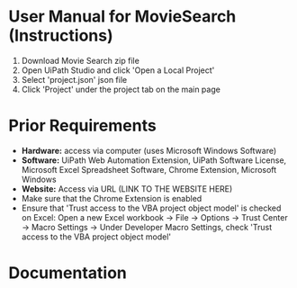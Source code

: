 # User Manual for MovieSearch (Instructions)
  1. Download Movie Search zip file
  2. Open UiPath Studio and click 'Open a Local Project'
  3. Select 'project.json' json file
  4. Click 'Project' under the project tab on the main page

# Prior Requirements
- **Hardware:** access via computer (uses Microsoft Windows Software)
- **Software:** UiPath Web Automation Extension, UiPath Software License, Microsoft Excel Spreadsheet Software, Chrome Extension, Microsoft Windows
- **Website:** Access via URL (LINK TO THE WEBSITE HERE)
- Make sure that the Chrome Extension is enabled
- Ensure that 'Trust access to the VBA project object model' is checked on Excel: Open a new Excel workbook -> File -> Options -> Trust Center -> Macro Settings -> Under Developer Macro Settings, check 'Trust access to the VBA project object model'

# Documentation 
